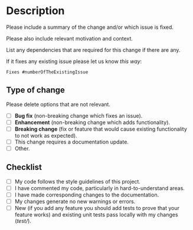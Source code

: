 # **Description**

Please include a summary of the change and/or which issue is fixed.

Please also include relevant motivation and context.

List any dependencies that are required for this change if there are any.

If it fixes any existing issue please let us know *this way*:

``` plain
Fixes #numberOfTheExistingIssue
```

## **Type of change**

Please delete options that are not relevant.

- [ ] **Bug fix** (non-breaking change which fixes an issue).
- [ ] **Enhancement** (non-breaking change which adds functionality).
- [ ] **Breaking change** (fix or feature that would cause existing functionality to not work as expected).
- [ ] This change requires a documentation update.
- [ ] Other.

## **Checklist**

- [ ] My code follows the style guidelines of this project.
- [ ] I have commented my code, particularly in hard-to-understand areas.
- [ ] I have made corresponding changes to the documentation.
- [ ] My changes generate no new warnings or errors.
- [ ] New (if you add any feature you should add tests to prove that your feature works) and existing unit tests pass locally with my changes (*test/*).
